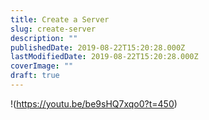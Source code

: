 ```yaml
---
title: Create a Server
slug: create-server
description: ""
publishedDate: 2019-08-22T15:20:28.000Z
lastModifiedDate: 2019-08-22T15:20:28.000Z
coverImage: ""
draft: true
---
```


!(https://youtu.be/be9sHQ7xqo0?t=450)

